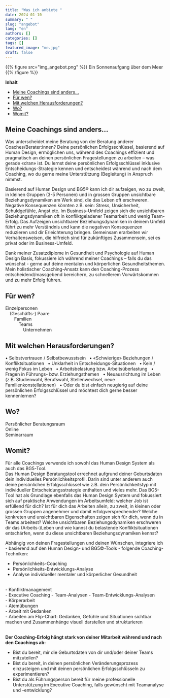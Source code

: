 ```yaml
---
title: "Was ich anbiete "
date: 2024-01-10
summary: " "
slug: "angebot"
lang: "en"
authors: []
categories: []
tags: []
featured_image: "me.jpg"
draft: false
---
```


{{% figure src="img_angebot.png" %}} Ein Sonnenaufgang über dem Meer {{% /figure %}} 
<br>

**Inhalt**  
- [Meine Coachings sind anders...](#meine-coachings-sind-anders)
- [Für wen?](#für-wen)
- [Mit welchen Herausforderungen?](#mit-welchen-herausforderungen)
- [Wo?](#wo)
- [Womit?](#womit)


## Meine Coachings sind anders...
Was unterscheidet meine Beratung von der Beratung anderer Coaches/Berater:innen?
Deine persönlichen Erfolgsschlüssel, basierend auf Human Design, ermöglichen uns, während des Coachings effizient und pragmatisch an deinen persönlichen Fragestellungen zu arbeiten – was gerade «dran» ist. Du lernst deine persönlichen Erfolgsschlüssel inklusive Entscheidungs-Strategie kennen und entscheidest während und nach dem Coaching, wo du gerne meine Unterstützung (Begleitung) in Anspruch nimmst.

Basierend auf Human Design und BG5® kann ich dir aufzeigen, wo zu zweit, in kleinen Gruppen (3-5 Personen) und in grossen Gruppen unsichtbare Beziehungsdynamiken am Werk sind, die das Leben oft erschweren. Negative Konsequenzen könnten z.B. sein: Stress, Unsicherheit, Schuldgefühle, Angst etc. Im Business-Umfeld zeigen sich die unsichtbaren Beziehungsdynamiken oft in konfliktgeladener Teamarbeit und wenig Team-Erfolg. Das Aufzeigen unsichtbarer Beziehungsdynamiken in deinem Umfeld führt zu mehr Verständnis und kann die negativen Konsequenzen reduzieren und dir Erleichterung bringen. Gemeinsam erarbeiten wir Verhaltensweisen, die hilfreich sind für zukünftiges Zusammensein, sei es privat oder im Business-Umfeld.

Dank meiner Zusatzdiplome in Gesundheit und Psychologie auf Human Design Basis, fokussiere ich während meiner Coachings – falls du das wünschst - gerne auf deine mentalen und körperlichen Gesundheitsthemen. 
Mein holistischer Coaching-Ansatz kann den Coaching-Prozess entscheidend/massgebend bereichern, zu schnellerem Vorwärtskommen und zu mehr Erfolg führen.

## Für wen?
Einzelpersonen  
&emsp;(Geschäfts-) Paare  
&emsp;&emsp;Familien  
&emsp;&emsp;&emsp;Teams  
&emsp;&emsp;&emsp;&emsp;Unternehmen  

## Mit welchen Herausforderungen?
• Selbstvertrauen / Selbstbewusstsein &nbsp; • «Schwierige» Beziehungen / Konfliktsituationen &nbsp; • Unklarheit in Entscheidungs-Situationen &nbsp; • Kein / wenig Fokus im Leben &nbsp; • Arbeitsbelastung bzw. Arbeitsüberlastung  &nbsp; • Fragen in Führungs- bzw. Erziehungsthemen &nbsp; • Neuausrichtung im Leben (z.B. Studienwahl, Berufswahl, Stellenwechsel, neue Familienkonstellationen) &nbsp; • Oder du bist einfach neugierig auf deine persönlichen Erfolgsschlüssel und möchtest dich gerne besser kennenlernen?

## Wo?
Persönlicher Beratungsraum  
Online  
Seminarraum  

## Womit?
Für alle Coachings verwende ich sowohl das Human Design System als auch das BG5-Tool.  
Das Human Design Beratungstool errechnet aufgrund deiner Geburtsdaten dein individuelles Persönlichkeitsprofil. Darin sind unter anderem auch deine persönlichen Erfolgsschlüssel wie z.B. dein Persönlichkeitstyp mit individueller Entscheidungsstrategie enthalten und vieles mehr.
Das BG5-Tool hat als Grundlage ebenfalls das Human Design System und fokussiert sich auf praktische Anwendungen im Arbeitsumfeld: welcher Job ist erfüllend für dich? Ist für dich das Arbeiten allein, zu zweit, in kleinen oder grossen Gruppen angenehmer und damit erfolgversprechender? Welche konkreten und unsichtbaren Eigenschaften zeigen sich für dich, wenn du in Teams arbeitest? Welche unsichtbaren Beziehungsdynamiken erschweren dir das (Arbeits-)Leben und wie kannst du belastende Konfliktsituationen entschärfen, wenn du diese unsichtbaren Beziehungsdynamiken kennst?

Abhängig von deinen Fragestellungen und deinen Wünschen, integriere ich - basierend auf den Human Design- und BG5©-Tools - folgende Coaching-Techniken: 
- Persönlichkeits-Coaching  
- Persönlichkeits-Entwicklungs-Analyse  
- Analyse individueller mentaler und körperlicher Gesundheit  
<br>  
- Konfliktmanagement  
<br>  
- Executive Coaching  
- Team-Analysen  
- Team-Entwicklungs-Analysen  
<br>  
- Körperarbeit  
<br>
- Atemübungen  
<br>
- Arbeit mit Gedanken  
<br>  
- Arbeiten am Flip-Chart: Gedanken, Gefühle und Situationen sichtbar machen und Zusammenhänge visuell darstellen und strukturieren

<br>  
<br>  

**Der Coaching-Erfolg hängt stark von deiner Mitarbeit während und nach den Coachings ab:**
- Bist du bereit, mir die Geburtsdaten von dir und/oder deiner Teams mitzuteilen? 
- Bist du bereit, in deinen persönlichen Veränderungsprozess einzusteigen und mit deinen persönlichen Erfolgsschlüsseln zu experimentieren?
- Bist du als Führungsperson bereit für meine professionelle Unterstützung im Executive Coaching, falls gewünscht mit Teamanalyse und -entwicklung?

